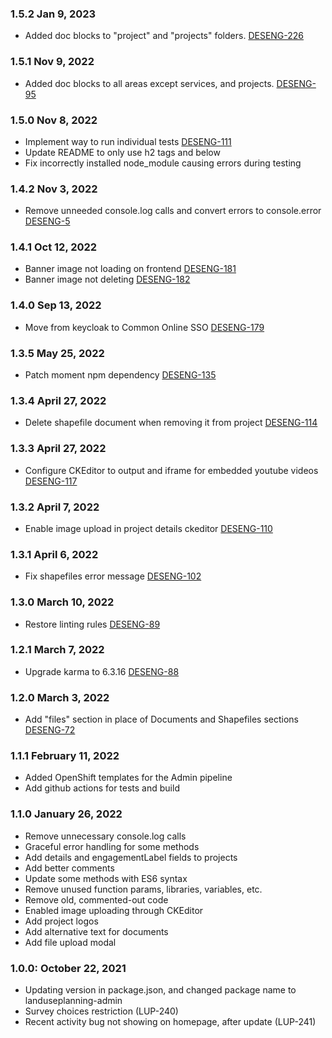 ### 1.5.2 Jan 9, 2023
* Added doc blocks to "project" and "projects" folders. [DESENG-226](https://apps.itsm.gov.bc.ca/jira/browse/DESENG-226)

### 1.5.1 Nov 9, 2022
* Added doc blocks to all areas except services, and projects. [DESENG-95](https://apps.itsm.gov.bc.ca/jira/browse/DESENG-95)

### 1.5.0 Nov 8, 2022
* Implement way to run individual tests [DESENG-111](https://apps.itsm.gov.bc.ca/jira/browse/DESENG-111)
* Update README to only use h2 tags and below
* Fix incorrectly installed node_module causing errors during testing

### 1.4.2 Nov 3, 2022
* Remove unneeded console.log calls and convert errors to console.error [DESENG-5](https://apps.itsm.gov.bc.ca/jira/browse/DESENG-5)

### 1.4.1 Oct 12, 2022
* Banner image not loading on frontend [DESENG-181](https://apps.itsm.gov.bc.ca/jira/browse/DESENG-181)
* Banner image not deleting [DESENG-182](https://apps.itsm.gov.bc.ca/jira/browse/DESENG-182)

### 1.4.0 Sep 13, 2022
* Move from keycloak to Common Online SSO [DESENG-179](https://apps.itsm.gov.bc.ca/jira/browse/DESENG-179)

### 1.3.5 May 25, 2022
* Patch moment npm dependency [DESENG-135](https://apps.itsm.gov.bc.ca/jira/browse/DESENG-135)

### 1.3.4 April 27, 2022
* Delete shapefile document when removing it from project [DESENG-114](https://apps.itsm.gov.bc.ca/jira/browse/DESENG-114)

### 1.3.3 April 27, 2022
* Configure CKEditor to output and iframe for embedded youtube videos [DESENG-117](https://apps.itsm.gov.bc.ca/jira/browse/DESENG-117)

### 1.3.2 April 7, 2022
* Enable image upload in project details ckeditor [DESENG-110](https://apps.itsm.gov.bc.ca/jira/browse/DESENG-110)

### 1.3.1 April 6, 2022
* Fix shapefiles error message [DESENG-102](https://apps.itsm.gov.bc.ca/jira/browse/DESENG-102)

### 1.3.0 March 10, 2022
* Restore linting rules [DESENG-89](https://apps.itsm.gov.bc.ca/jira/browse/DESENG-89)

### 1.2.1 March 7, 2022
* Upgrade karma to 6.3.16 [DESENG-88](https://apps.itsm.gov.bc.ca/jira/browse/DESENG-88)

### 1.2.0 March 3, 2022
* Add "files" section in place of Documents and Shapefiles sections [DESENG-72](https://apps.itsm.gov.bc.ca/jira/browse/DESENG-72)

### 1.1.1 February 11, 2022
* Added OpenShift templates for the Admin pipeline
* Add github actions for tests and build

### 1.1.0 January 26, 2022
* Remove unnecessary console.log calls
* Graceful error handling for some methods
* Add details and engagementLabel fields to projects
* Add better comments
* Update some methods with ES6 syntax
* Remove unused function params, libraries, variables, etc.
* Remove old, commented-out code
* Enabled image uploading through CKEditor
* Add project logos
* Add alternative text for documents
* Add file upload modal

### 1.0.0: October 22, 2021
* Updating version in package.json, and changed package name to landuseplanning-admin
* Survey choices restriction (LUP-240)
* Recent activity bug not showing on homepage, after update (LUP-241)

